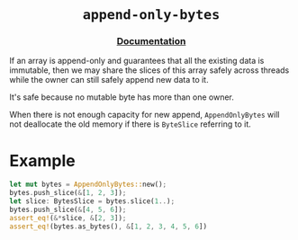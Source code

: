 <div align="center">
  <h1><code>append-only-bytes</code></h2>
  <h3><a href="https://docs.rs/append-only-bytes">Documentation</a></h3>
  <p></p>
</div>

If an array is append-only and guarantees that all the existing data is immutable, 
then we may share the slices of this array safely across threads while the owner 
can still safely append new data to it. 

It's safe because no mutable byte has more than one owner. 

When there is not enough capacity for new append, `AppendOnlyBytes` will not 
deallocate the old memory if there is `ByteSlice` referring to it.

# Example

```rust
let mut bytes = AppendOnlyBytes::new();
bytes.push_slice(&[1, 2, 3]);
let slice: BytesSlice = bytes.slice(1..);
bytes.push_slice(&[4, 5, 6]);
assert_eq!(&*slice, &[2, 3]);
assert_eq!(bytes.as_bytes(), &[1, 2, 3, 4, 5, 6])
```
